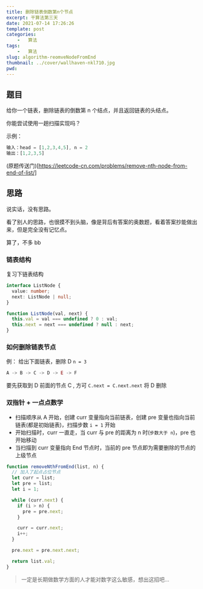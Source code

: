 ```yaml
---
title: 删除链表倒数第n个节点
excerpt: 干算法第三天
date: 2021-07-14 17:26:26
template: post
categories:
	-	算法
tags: 
	-	算法
slug: algorithm-reomveNodeFromEnd
thumbnail: ../cover/wallhaven-nkl710.jpg
pwd: 
---
```


## 题目

给你一个链表，删除链表的倒数第 n 个结点，并且返回链表的头结点。

你能尝试使用一趟扫描实现吗？

示例：

```js
输入：head = [1,2,3,4,5], n = 2
输出：[1,2,3,5]
```

(原题传送门)[https://leetcode-cn.com/problems/remove-nth-node-from-end-of-list/]

## 思路

说实话，没有思路。

看了别人的思路，也很摸不到头脑，像是背后有答案的奥数题，看着答案抄能做出来，但是完全没有记忆点。

算了，不多 bb

### 链表结构

复习下链表结构

```ts
interface ListNode {
  value: number;
  next: ListNode | null;
}
```

```js
function ListNode(val, next) {
  this.val = val === undefined ? 0 : val;
  this.next = next === undefined ? null : next;
}
```

### 如何删除链表节点

例： 给出下面链表，删除 D `n = 3`

```js
A -> B -> C -> D -> E -> F
```

要先获取到 D 前面的节点 C , 方可 `C.next = C.next.next` 将 D 删除

### 双指针 + 一点点数学

- 扫描顺序从 A 开始，创建 curr 变量指向当前链表，创建 pre 变量也指向当前链表(都是初始链表)，扫描步数 `i = 1` 开始
- 开始扫描时，curr 一直走，当 curr 与 pre 的距离为 n 时(`步数大于 n`)，pre 也开始移动
- 当扫描到 curr 变量指向 End 节点时，当前的 pre 节点即为需要删除的节点的上级节点

```js
function removeNthFromEnd(list, n) {
  // 加入了起点占位节点
  let curr = list;
  let pre = list;
  let i = 1;

  while (curr.next) {
    if (i > n) {
      pre = pre.next;
    }

    curr = curr.next;
    i++;
  }

  pre.next = pre.next.next;

  return list.val;
}
```

> 一定是长期做数学方面的人才能对数字这么敏感，想出这招吧...
